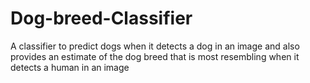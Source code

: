 # Dog-breed-Classifier
A classifier to predict dogs when it detects a dog in an image and also  provides an estimate of the dog breed that is most resembling  when it detects a human in an image
